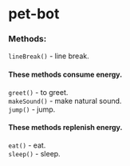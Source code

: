 # pet-bot

### Methods:

```lineBreak()``` - line break.

#### These methods consume energy.
```greet()``` - to greet.  
```makeSound()``` - make natural sound.  
```jump()``` - jump.

#### These methods replenish energy.
```eat()``` - eat.  
```sleep()``` - sleep.
